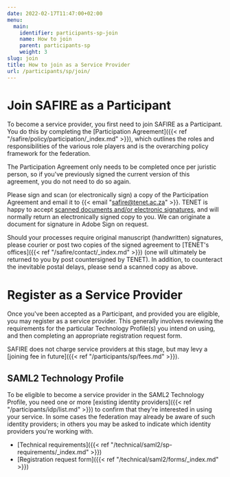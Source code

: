 ```yaml
---
date: 2022-02-17T11:47:00+02:00
menu:
  main:
    identifier: participants-sp-join
    name: How to join
    parent: participants-sp
    weight: 3
slug: join
title: How to join as a Service Provider
url: /participants/sp/join/
---
```


# Join SAFIRE as a Participant

To become a service provider, you first need to join SAFIRE as a Participant. You do this by completing the [Participation Agreement]({{< ref "/safire/policy/participation/_index.md" >}}), which outlines the roles and responsibilities of the various role players and is the overarching policy framework for the federation.

The Participation Agreement only needs to be completed once per juristic person, so if you've previously signed the current version of this agreement, you do not need to do so again.

Please sign and scan (or electronically sign) a copy of the Participation Agreement and email it to {{< email "safire@tenet.ac.za" >}}. TENET is happy to accept [scanned documents and/or electronic signatures](https://www.michalsons.com/blog/spring-forest-trading-v-wilberry/14861), and will normally return an electronically signed copy to you. We can originate a document for signature in Adobe Sign on request.

Should your processes require original manuscript (handwritten) signatures, please courier or post two copies of the signed agreement to [TENET's offices]({{< ref "/safire/contact/_index.md" >}}) (one will ultimately be returned to you by post countersigned by TENET). In addition, to counteract the inevitable postal delays, please send a scanned copy as above.

# Register as a Service Provider

Once you've been accepted as a Participant, and provided you are eligible, you may register as a service provider. This generally involves reviewing the requirements for the particular Technology Profile(s) you intend on using, and then completing an appropriate registration request form.

SAFIRE does not charge service providers at this stage, but may levy a [joining fee in future]({{< ref "/participants/sp/fees.md" >}}).

## SAML2 Technology Profile

To be eligible to become a service provider in the SAML2 Technology Profile, you need one or more [existing identity providers]({{< ref "/participants/idp/list.md" >}}) to confirm that they're interested in using your service. In some cases the federation may already be aware of such identity providers; in others you may be asked to indicate which identity providers you're working with.

  * [Technical requirements]({{< ref "/technical/saml2/sp-requirements/_index.md" >}})
  * [Registration request form]({{< ref "/technical/saml2/forms/_index.md" >}})

